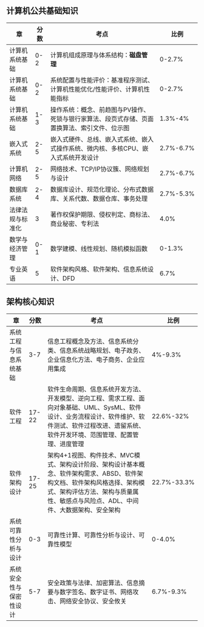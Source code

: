 ## 计算机公共基础知识

| 章             | 分数  | 考点                                                                 | 比例       |
|----------------|-------|----------------------------------------------------------------------|------------|
| 计算机系统基础 | 0-2   | 计算机组成原理与体系结构：**磁盘管理**                                | 0-2.7%     |
| 计算机系统基础 | 0-2   | 系统配置与性能评价：基准程序测试、计算机性能优化/性能评价、计算机性能指标 | 0-2.7%     |
| 计算机系统基础 | 1-3   | 操作系统：概念、前趋图与PV操作、死锁与银行家算法、段页式存储、页面置换算法、索引文件、位示图 | 1.3%-4%     |
| 嵌入式系统     | 2-5   | 嵌入式硬件、总线、嵌入式系统、嵌入式操作系统、微内核、多核CPU、嵌入式系统开发设计 | 2.7%-6.7%   |
| 计算机网络     | 2-5   | 网络技术、TCP/IP协议簇、网络规划与设计                                | 2.7%-6.7%   |
| 数据库系统     | 2-4   | 数据库设计、规范化理论、分布式数据库、关系代数、数据仓库、事务处理     | 2.7%-5.3%   |
| 法律法规与标准化 | 3    | 著作权保护期限、侵权判定、商标法、商业秘密、专利法                     | 4.0%       |
| 数学与经济管理 | 0-1   | 数学建模、线性规划、随机模拟函数                                     | 0-1.3%     |
| 专业英语       | 5     | 软件架构风格、软件架构、信息系统设计、DFD                            | 6.7%       |


## 架构核心知识

| 章             | 分数  | 考点                                                                 | 比例       |
|----------------|-------|----------------------------------------------------------------------|------------|
| 系统工程与信息系统基础 | 3-7   | 信息工程概念及方法、信息系统分类、信息系统战略规划、电子政务、企业信息化方法、电子商务、企业应用集成 | 4%-9.3%   |
| 软件工程       | 17-22 | 软件生命周期、信息系统开发方法、开发模型、逆向工程、需求工程、面向对象基础、UML、SysML、软件设计、业务流程设计、软件维护、软件测试、软件过程改进、遗留系统、软件开发环境、范围管理、配置管理、进度管理 | 22.6%-32% |
| 软件架构设计   | 17-25 | 架构4+1视图、构件技术、MVC模式、架构设计阶段、架构设计基本概念、软件架构需求、ABSD、软件架构文档、软件架构风格选择、架构模式、架构评估方法、架构与质量属性、敏感点与风险点、ADL、中间件、大数据架构、安全架构 | 22.7%-33.3% |
| 系统可靠性分析与设计 | 0-3   | 可靠性计算、可靠性分析与设计、可靠性模型                             | 0-4.0%     |
| 系统安全性与保密性设计 | 5-7   | 安全政策与法律、加密算法、信息摘要与数字签名、数字证书、网络攻击、网络安全协议、安全攸关 | 6.7%-9.3%   |
